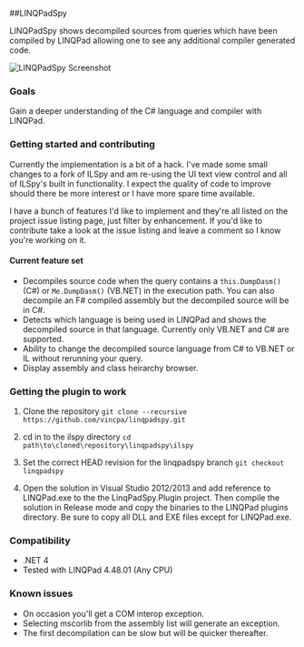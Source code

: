##LINQPadSpy

LINQPadSpy shows decompiled sources from queries which have been compiled by LINQPad allowing one to see any additional compiler generated code.

![LINQPadSpy Screenshot](https://github.com/vincpa/linqpadspy/raw/master/LINQPadSpy.JPG)

### Goals

Gain a deeper understanding of the C# language and compiler with LINQPad.

### Getting started and contributing

Currently the implementation is a bit of a hack. I've made some small changes to a fork of ILSpy and am re-using the UI text view control and all of ILSpy's built in functionality. I expect the quality of code to improve should there be more interest or I have more spare time available.

I have a bunch of features I'd like to implement and they're all listed on the project issue listing page, just filter by enhancement. If you'd like to contribute take a look at the issue listing and leave a comment so I know you're working on it.


#### Current feature set
* Decompiles source code when the query contains a `this.DumpDasm()` (C#) or `Me.DumpDasm()` (VB.NET) in the execution path. You can also decompile an F# compiled assembly but the decompiled source will be in C#.
* Detects which language is being used in LINQPad and shows the decompiled source in that language. Currently only VB.NET and C# are supported.
* Ability to change the decompiled source language from C# to VB.NET or IL without rerunning your query.
* Display assembly and class heirarchy browser.

### Getting the plugin to work

1. Clone the repository `git clone --recursive https://github.com/vincpa/linqpadspy.git`

2. cd in to the ilspy directory `cd path\to\cloned\repository\linqpadspy\ilspy`

3. Set the correct HEAD revision for the linqpadspy branch `git checkout linqpadspy`

4. Open the solution in Visual Studio 2012/2013 and add reference to LINQPad.exe to the the LinqPadSpy.Plugin project. Then compile the solution in Release mode and copy the binaries to the LINQPad plugins directory. Be sure to copy all DLL and EXE files except for LINQPad.exe.

### Compatibility

* .NET 4
* Tested with LINQPad 4.48.01 (Any CPU)

### Known issues

* On occasion you'll get a COM interop exception.
* Selecting mscorlib from the assembly list will generate an exception.
* The first decompilation can be slow but will be quicker thereafter.
